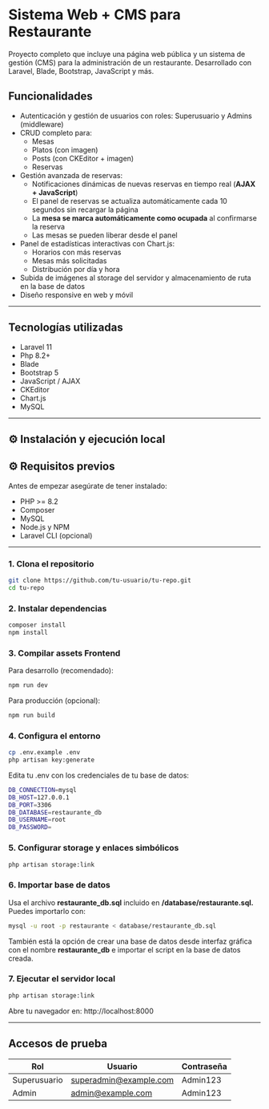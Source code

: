 # Sistema Web + CMS para Restaurante

Proyecto completo que incluye una página web pública y un sistema de gestión (CMS) para la administración de un restaurante. Desarrollado con Laravel, Blade, Bootstrap, JavaScript y más.

## Funcionalidades

- Autenticación y gestión de usuarios con roles: Superusuario y Admins (middleware)
- CRUD completo para:
  - Mesas
  - Platos (con imagen)
  - Posts (con CKEditor + imagen)
  - Reservas
- Gestión avanzada de reservas:
    - Notificaciones dinámicas de nuevas reservas en tiempo real (**AJAX + JavaScript**)
  - El panel de reservas se actualiza automáticamente cada 10 segundos sin recargar la página
  - La **mesa se marca automáticamente como ocupada** al confirmarse la reserva
  - Las mesas se pueden liberar desde el panel
- Panel de estadísticas interactivas con Chart.js:
    - Horarios con más reservas
  - Mesas más solicitadas
  - Distribución por día y hora
- Subida de imágenes al storage del servidor y almacenamiento de ruta en la base de datos
- Diseño responsive en web y móvil

---

## Tecnologías utilizadas

- Laravel 11
- Php 8.2+
- Blade
- Bootstrap 5
- JavaScript / AJAX
- CKEditor
- Chart.js
- MySQL

---

## ⚙️ Instalación y ejecución local

## ⚙️ Requisitos previos

Antes de empezar asegúrate de tener instalado:

- PHP >= 8.2  
- Composer  
- MySQL  
- Node.js y NPM  
- Laravel CLI (opcional)

---

### 1. Clona el repositorio

```bash
git clone https://github.com/tu-usuario/tu-repo.git
cd tu-repo
```
### 2. Instalar dependencias
```bash
composer install
npm install
````

### 3. Compilar assets Frontend
Para desarrollo (recomendado):
```bash
npm run dev
``````
Para producción (opcional):
```bash
npm run build
``````


### 4. Configura el entorno
```bash
cp .env.example .env
php artisan key:generate
````
Edita tu .env con los credenciales de tu base de datos:
```bash
DB_CONNECTION=mysql
DB_HOST=127.0.0.1
DB_PORT=3306
DB_DATABASE=restaurante_db
DB_USERNAME=root
DB_PASSWORD=
``````

### 5. Configurar storage y enlaces simbólicos
```bash
php artisan storage:link
``````
### 6. Importar base de datos
Usa el archivo **restaurante_db.sql** incluido en **/database/restaurante.sql.** Puedes importarlo con:
```bash
mysql -u root -p restaurante < database/restaurante_db.sql
``````
También está la opción de crear una base de datos desde interfaz gráfica con el nombre **restaurante_db** e importar el script en la base de datos creada.

### 7. Ejecutar el servidor local
```bash
php artisan storage:link
``````
Abre tu navegador en: http://localhost:8000

---

## Accesos de prueba
| Rol          | Usuario                                                 | Contraseña |
| ------------ | ------------------------------------------------------- | ---------- |
| Superusuario | [superadmin@example.com](mailto:superadmin@example.com) | Admin123   |
| Admin        | [admin@example.com](mailto:admin@example.com)           | Admin123   |
